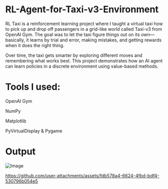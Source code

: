 # RL-Agent-for-Taxi-v3-Environment

RL Taxi is a reinforcement learning project where I taught a virtual taxi how to pick up and drop off passengers in a grid-like world called Taxi-v3 from OpenAI Gym. The goal was to let the taxi figure things out on its own—basically, it learns by trial and error, making mistakes, and getting rewards when it does the right thing.

Over time, the taxi gets smarter by exploring different moves and remembering what works best. This project demonstrates how an AI agent can learn policies in a discrete environment using value-based methods.

# Tools I used:
OpenAI Gym

NumPy

Matplotlib

PyVirtualDisplay & Pygame

# Output
![Image](https://github.com/user-attachments/assets/54b5650e-4b08-4f34-9159-adf41b5a941a)

https://github.com/user-attachments/assets/fdb578a4-6624-4fbd-bdf4-530796b054e5
